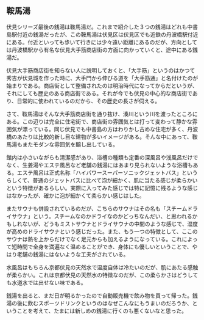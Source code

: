 ## 鞍馬湯

伏見シリーズ最後の銭湯は鞍馬湯だ。これまで紹介した３つの銭湯はどれも中書島駅付近の銭湯だったが、この鞍馬湯は伏見区は伏見区でも近鉄の丹波橋駅付近にある。付近といっても歩いて行きには少々遠い距離にあるのだが、方向としては丹波橋駅から有名な伏見大手筋商店街の方面に向かっていくと、途中にある銭湯だ。

伏見大手筋商店街を知らない人に説明しておくと、「大手筋」というのはかつて秀吉が伏見城を作った時に、大手門から伸びる道を「大手筋通」と名付けたのが始まりである。商店街として整備されたのは明治時代になってからだというが、それにしても歴史のある商店街である。それが今でも伏見の中心的な商店街であり、日常的に使われているのだから、その歴史の長さが伺える。

さて、鞍馬湯はそんな大手筋商店街を通り抜け、湊川という川を渡ったところにある。この辺りは完全に住宅街で、商店街の雰囲気とは打って変わって静かな雰囲気が漂っている。同じ伏見でも中書島の方はわりかし古めな住宅が多く、丹波橋のあたりは比較的新し目な建物が多いイメージがある。そんな中にあって、鞍馬湯もまたモダンな雰囲気を醸し出している。

館内は小さいながらも清潔感があり、浴槽の種類も定番の深風呂や浅風呂だけでなく、生姜湯やエステ風呂など老舗の銭湯にはあまり見られないような浴槽もある。エステ風呂は正式名称「ハイパワースーパーソニックジェットバス」というらしくて、普通のジェットバスに比べて泡が細かく、肌に当たる感じが柔らかいという特徴があるらしい。実際に入ってみた感じでは特に記憶に残るような感じはなかったが、確かに泡が細かくて柔らかい感じはした。

またサウナも併設されているのだが、こちらのサウナはその名も「スチームドライサウナ」という。スチームなのかドライなのかどっちなんだい、と思われるかもしれないが、どうもミストサウナとドライサウナの中間のような感じで、湿度が高めのドライサウナという感じだった。また、もう一つの特徴として、ここのサウナは熱を上からだけでなく足元からも加えるようになっている。これによって短時間で全身を満遍なく温めることができ、身体にも優しいということで、やはり老舗の銭湯にはないような工夫がされている。

水風呂はもちろん京都伏見の天然水で温度自体は冷たいのだが、肌にあたる感触が柔らかい。これは京都伏見の天然水の特徴なのだが、この柔らかさはどうしても水道水では出せない味である。

銭湯を出ると、まだ日が明るかったので自動販売機で飲み物を買って帰った。銭湯の後に飲むスポーツドリンクというのはなぜこんなにもうまいのだろうか、ということを考えて、たまには新しめの銭湯に行くのも悪くないなと思った。
